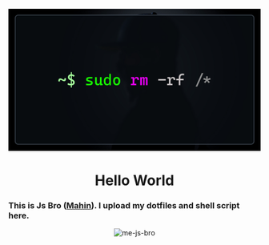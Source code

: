 ![logo](https://github.com/me-js-bro/me-js-bro/blob/main/img/bg.jpg)

<h1 align="center">Hello World</h1>

### This is Js Bro ([Mahin](https://github.com/md-mahin-islam-mahi)). I upload my dotfiles and shell script here.

<p align="center"> <img src="https://komarev.com/ghpvc/?username=me-js-bro&label=Profile%20views&color=0e75b6&style=flat" alt="me-js-bro" /> </p>
